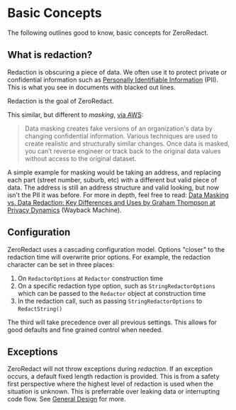 # Basic Concepts

The following outlines good to know, basic concepts for ZeroRedact.

## What is redaction?

Redaction is obscuring a piece of data. We often use it to protect private or confidential information such as [Personally Identifiable Information](https://en.wikipedia.org/wiki/Personal_data) (PII). This is what you see in documents with blacked out lines. 

Redaction is the goal of ZeroRedact.

This similar, but different to *masking*, [via AWS](https://aws.amazon.com/what-is/data-masking/):
>Data masking creates fake versions of an organization's data by changing confidential information. Various techniques are used to create realistic and structurally similar changes. Once data is masked, you can’t reverse engineer or track back to the original data values without access to the original dataset.

A simple example for masking would be taking an address, and replacing each part (street number, suburb, etc) with a different but valid piece of data. The address is still an address structure and valid looking, but now isn't the PII it was before.
For more in depth, feel free to read: [Data Masking vs. Data Redaction: Key Differences and Uses by Graham Thompson at Privacy Dynamics](https://web.archive.org/web/20241203000821/https://www.privacydynamics.io/post/data-masking-vs-data-redaction-key-differences-and-uses/) (Wayback Machine).

## Configuration 

ZeroRedact uses a cascading configuration model. Options "closer" to the redaction time will overwrite prior options. For example, the redaction character can be set in three places:

1. On `RedactorOptions` at `Redactor` construction time
1. On a specific redaction type option, such as `StringRedactorOptions` which can be passed to the `Redactor` object at construction time
1. In the redaction call, such as passing `StringRedactorOptions` to `RedactString()`

The third will take precedence over all previous settings. This allows for good defaults and fine grained control when needed.

## Exceptions

ZeroRedact will not throw exceptions during _redaction_. If an exception occurs, a default fixed length redaction is provided. This is from a safety first perspective where the highest level of redaction is used when the situation is unknown. This is preferrable over leaking data or interrupting code flow. See [General Design](design/general-design.md) for more.
